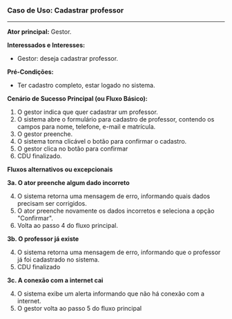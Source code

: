 ### Caso de Uso: Cadastrar professor
---
**Ator principal:** Gestor.

**Interessados e Interesses:**
- Gestor: deseja cadastrar professor.

**Pré-Condições:**
- Ter cadastro completo, estar logado no sistema.

**Cenário de Sucesso Principal (ou Fluxo Básico):**

1. O gestor indica que quer cadastrar um professor.
2. O sistema abre o formulário para cadastro de professor, contendo os  campos para nome, telefone, e-mail e matrícula.
3. O gestor preenche.
4. O sistema torna clicável o botão para confirmar o cadastro.
5. O gestor clica no botão para confirmar
6. CDU finalizado.

**Fluxos alternativos ou excepcionais**

**3a. O ator preenche algum dado incorreto**

4. O sistema retorna uma mensagem de erro, informando quais dados precisam ser corrigidos.
5. O ator preenche novamente os dados incorretos e seleciona a opção "Confirmar".
6. Volta ao passo 4 do fluxo principal.

**3b. O professor já existe**

4. O sistema retorna uma mensagem de erro, informando que o professor já foi cadastrado no sistema.
7. CDU finalizado

**3c. A conexão com a internet cai**

4. O sistema exibe um alerta informando que não há conexão com a internet.
5. O gestor volta ao passo 5 do fluxo principal
